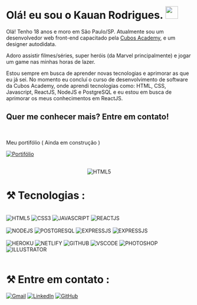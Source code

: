 # Olá! eu sou o Kauan Rodrigues. <img src="https://raw.githubusercontent.com/kaueMarques/kaueMarques/master/hi.gif" width='34px'>

Olá! Tenho 18 anos e moro em São Paulo/SP. Atualmente sou um desenvolvedor web front-end capacitado pela <a href="https://cubos.academy" target="_blank">Cubos Academy</a>, e um designer autodidata.

Adoro assistir filmes/séries, super heróis (da Marvel principalmente) e jogar um game nas minhas horas de lazer.

Estou sempre em busca de aprender novas tecnologias e aprimorar as que eu já sei. No momento eu concluí o curso de desenvolvimento de software da Cubos Academy, onde aprendi tecnologias como: HTML, CSS, Javascript, ReactJS, NodeJS e PostgreSQL e eu estou em busca de aprimorar os meus conhecimentos em ReactJS.

## Quer me conhecer mais? Entre em contato!
<br/>

Meu portifólio ( Ainda em construção ) 

[![Portifólio](https://img.shields.io/website?label=Portifólio&style=for-the-badge&url=https://kauandesenvolvedor.netlify.app/&color=orange)](https://kauandesenvolvedor.netlify.app/) 

<br/>

<div align='center'>
<img src='https://github-readme-stats.vercel.app/api?username=devkauan17&theme=swift' alt='HTML5' >

</div>

# ⚒️ Tecnologias :

<br/>
<div style="display: inline_block">
<img src='https://img.shields.io/badge/HTML5-E34F26?style=for-the-badge&logo=html5&logoColor=white' alt='HTML5'>
<img src='https://img.shields.io/badge/CSS3-1572B6?style=for-the-badge&logo=css3&logoColor=white' alt='CSS3'>
<img src='https://img.shields.io/badge/JavaScript-F7DF1E?style=for-the-badge&logo=javascript&logoColor=black' alt='JAVASCRIPT'>
<img src='https://img.shields.io/badge/React-20232A?style=for-the-badge&logo=react&logoColor=61DAFB' alt='REACTJS'>
</div>

<br/>
<div style="display: inline_block">
<img src='https://img.shields.io/badge/Node.js-43853D?style=for-the-badge&logo=node.js&logoColor=white' alt='NODEJS'>
<img src='https://img.shields.io/badge/PostgreSQL-316192?style=for-the-badge&logo=postgresql&logoColor=white' alt='POSTGRESQL'>
<img src='https://img.shields.io/badge/Express.js-404D59?style=for-the-badge' alt='EXPRESSJS'>
<img src='https://img.shields.io/badge/json%20web%20tokens-323330?style=for-the-badge&logo=json-web-tokens&logoColor=pink' alt='EXPRESSJS'>
</div>

<br/>
<div style="display: inline_block">
<img src='https://img.shields.io/badge/Heroku-430098?style=for-the-badge&logo=heroku&logoColor=whitee' alt='HEROKU'>
<img src='https://img.shields.io/badge/Netlify-00C7B7?style=for-the-badge&logo=netlify&logoColor=white' alt='NETLIFY'>
<img src='https://img.shields.io/badge/GitHub-100000?style=for-the-badge&logo=github&logoColor=white' alt='GITHUB'>
<img src='https://img.shields.io/badge/Visual_Studio_Code-0078D4?style=for-the-badge&logo=visual%20studio%20code&logoColor=white' alt='VSCODE'>
<img src='https://img.shields.io/badge/Adobe%20Photoshop-31A8FF?style=for-the-badge&logo=Adobe%20Photoshop&logoColor=black' alt='PHOTOSHOP'>
<img src='https://img.shields.io/badge/Adobe%20Illustrator-FF9A00?style=for-the-badge&logo=adobe%20illustrator&logoColor=white' alt='ILLUSTRATOR'>
</div>

<br/>


# ⚒️ Entre em contato :

[![Gmail](https://img.shields.io/badge/Gmail-D14836?style=for-the-badge&logo=gmail&logoColor=white)](mailto:kauanrdx145@gmail.com)
[![LinkedIn](https://img.shields.io/badge/LinkedIn-0077B5?style=for-the-badge&logo=linkedin&logoColor=white)](https://www.linkedin.com/in/kauan-rodrigues-b4b311195/)
[![GitHub](https://img.shields.io/badge/GitHub-100000?style=for-the-badge&logo=github&logoColor=white)](https://github.com/devkauan17)

<!--  ![Snake animation](https://github.com/devkauan17/devkauan17/blob/output/github-contribution-grid-snake.svg) -->
